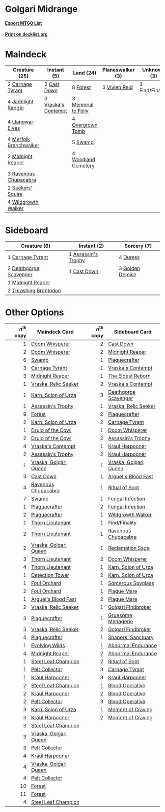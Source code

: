 # Golgari Midrange

#### [Export MTGO List](../collection/Golgari%20Midrange/Golgari%20Midrange.txt)
#### [Print on decklist.org](http://decklist.org/?deckmain=2%09Carnage%20Tyrant%0A2%09Cast%20Down%0A3%09Find/Finality%0A8%09Forest%0A4%09Jadelight%20Ranger%0A4%09Llanowar%20Elves%0A3%09Memorial%20to%20Folly%0A4%09Merfolk%20Branchwalker%0A2%09Midnight%20Reaper%0A4%09Overgrown%20Tomb%0A3%09Ravenous%20Chupacabra%0A2%09Seekers'%20Squire%0A5%09Swamp%0A3%09Vivien%20Reid%0A3%09Vraska's%20Contempt%0A4%09Wildgrowth%20Walker%0A4%09Woodland%20Cemetery&deckside=1%09Assassin's%20Trophy%0A1%09Carnage%20Tyrant%0A1%09Cast%20Down%0A2%09Deathgorge%20Scavenger%0A4%09Duress%0A3%09Golden%20Demise%0A1%09Midnight%20Reaper%0A2%09Thrashing%20Brontodon)
# Maindeck

|                                          Creature (25)                                          |                                         Instant (5)                                          |                                          Land (24)                                           |                                    Planeswalker (3)                                    |  Unknown (3)  |
|-------------------------------------------------------------------------------------------------|----------------------------------------------------------------------------------------------|----------------------------------------------------------------------------------------------|----------------------------------------------------------------------------------------|---------------|
|2 [Carnage Tyrant](http://gatherer.wizards.com/Pages/Card/Details.aspx?multiverseid=435334)      |2 [Cast Down](http://gatherer.wizards.com/Pages/Card/Details.aspx?multiverseid=442969)        |8 [Forest](http://gatherer.wizards.com/Pages/Card/Details.aspx?multiverseid=439605)           |3 [Vivien Reid](http://gatherer.wizards.com/Pages/Card/Details.aspx?multiverseid=447344)|3 Find/Finality|
|4 [Jadelight Ranger](http://gatherer.wizards.com/Pages/Card/Details.aspx?multiverseid=439793)    |3 [Vraska's Contempt](http://gatherer.wizards.com/Pages/Card/Details.aspx?multiverseid=435283)|3 [Memorial to Folly](http://gatherer.wizards.com/Pages/Card/Details.aspx?multiverseid=443130)|                                                                                        |               |
|4 [Llanowar Elves](http://gatherer.wizards.com/Pages/Card/Details.aspx?multiverseid=413717)      |                                                                                              |4 [Overgrown Tomb](http://gatherer.wizards.com/Pages/Card/Details.aspx?multiverseid=405103)   |                                                                                        |               |
|4 [Merfolk Branchwalker](http://gatherer.wizards.com/Pages/Card/Details.aspx?multiverseid=435353)|                                                                                              |5 [Swamp](http://gatherer.wizards.com/Pages/Card/Details.aspx?multiverseid=439603)            |                                                                                        |               |
|2 [Midnight Reaper](http://gatherer.wizards.com/Pages/Card/Details.aspx?multiverseid=452827)     |                                                                                              |4 [Woodland Cemetery](http://gatherer.wizards.com/Pages/Card/Details.aspx?multiverseid=241983)|                                                                                        |               |
|3 [Ravenous Chupacabra](http://gatherer.wizards.com/Pages/Card/Details.aspx?multiverseid=442093) |                                                                                              |                                                                                              |                                                                                        |               |
|2 [Seekers' Squire](http://gatherer.wizards.com/Pages/Card/Details.aspx?multiverseid=435275)     |                                                                                              |                                                                                              |                                                                                        |               |
|4 [Wildgrowth Walker](http://gatherer.wizards.com/Pages/Card/Details.aspx?multiverseid=435372)   |                                                                                              |                                                                                              |                                                                                        |               |


# Sideboard

|                                          Creature (6)                                           |                                         Instant (2)                                          |                                       Sorcery (7)                                        |
|-------------------------------------------------------------------------------------------------|----------------------------------------------------------------------------------------------|------------------------------------------------------------------------------------------|
|1 [Carnage Tyrant](http://gatherer.wizards.com/Pages/Card/Details.aspx?multiverseid=435334)      |1 [Assassin's Trophy](http://gatherer.wizards.com/Pages/Card/Details.aspx?multiverseid=452902)|4 [Duress](http://gatherer.wizards.com/Pages/Card/Details.aspx?multiverseid=270465)       |
|2 [Deathgorge Scavenger](http://gatherer.wizards.com/Pages/Card/Details.aspx?multiverseid=435339)|1 [Cast Down](http://gatherer.wizards.com/Pages/Card/Details.aspx?multiverseid=442969)        |3 [Golden Demise](http://gatherer.wizards.com/Pages/Card/Details.aspx?multiverseid=439730)|
|1 [Midnight Reaper](http://gatherer.wizards.com/Pages/Card/Details.aspx?multiverseid=452827)     |                                                                                              |                                                                                          |
|2 [Thrashing Brontodon](http://gatherer.wizards.com/Pages/Card/Details.aspx?multiverseid=439805) |                                                                                              |                                                                                          |


# Other Options

|*n*<sup>th</sup> copy|                                         Maindeck Card                                          |*n*<sup>th</sup> copy|                                         Sideboard Card                                         |
|--------------------:|------------------------------------------------------------------------------------------------|--------------------:|------------------------------------------------------------------------------------------------|
|                    1|[Doom Whisperer](http://gatherer.wizards.com/Pages/Card/Details.aspx?multiverseid=452819)       |                    2|[Cast Down](http://gatherer.wizards.com/Pages/Card/Details.aspx?multiverseid=442969)            |
|                    2|[Doom Whisperer](http://gatherer.wizards.com/Pages/Card/Details.aspx?multiverseid=452819)       |                    2|[Midnight Reaper](http://gatherer.wizards.com/Pages/Card/Details.aspx?multiverseid=452827)      |
|                    6|[Swamp](http://gatherer.wizards.com/Pages/Card/Details.aspx?multiverseid=439603)                |                    1|[Plaguecrafter](http://gatherer.wizards.com/Pages/Card/Details.aspx?multiverseid=452832)        |
|                    3|[Carnage Tyrant](http://gatherer.wizards.com/Pages/Card/Details.aspx?multiverseid=435334)       |                    1|[Vraska's Contempt](http://gatherer.wizards.com/Pages/Card/Details.aspx?multiverseid=435283)    |
|                    3|[Midnight Reaper](http://gatherer.wizards.com/Pages/Card/Details.aspx?multiverseid=452827)      |                    1|[The Eldest Reborn](http://gatherer.wizards.com/Pages/Card/Details.aspx?multiverseid=442978)    |
|                    1|[Vraska, Relic Seeker](http://gatherer.wizards.com/Pages/Card/Details.aspx?multiverseid=435388) |                    2|[Vraska's Contempt](http://gatherer.wizards.com/Pages/Card/Details.aspx?multiverseid=435283)    |
|                    1|[Karn, Scion of Urza](http://gatherer.wizards.com/Pages/Card/Details.aspx?multiverseid=442889)  |                    3|[Deathgorge Scavenger](http://gatherer.wizards.com/Pages/Card/Details.aspx?multiverseid=435339) |
|                    1|[Assassin's Trophy](http://gatherer.wizards.com/Pages/Card/Details.aspx?multiverseid=452902)    |                    1|[Vraska, Relic Seeker](http://gatherer.wizards.com/Pages/Card/Details.aspx?multiverseid=435388) |
|                    9|[Forest](http://gatherer.wizards.com/Pages/Card/Details.aspx?multiverseid=439605)               |                    2|[Plaguecrafter](http://gatherer.wizards.com/Pages/Card/Details.aspx?multiverseid=452832)        |
|                    2|[Karn, Scion of Urza](http://gatherer.wizards.com/Pages/Card/Details.aspx?multiverseid=442889)  |                    2|[Carnage Tyrant](http://gatherer.wizards.com/Pages/Card/Details.aspx?multiverseid=435334)       |
|                    1|[Druid of the Cowl](http://gatherer.wizards.com/Pages/Card/Details.aspx?multiverseid=447313)    |                    1|[Doom Whisperer](http://gatherer.wizards.com/Pages/Card/Details.aspx?multiverseid=452819)       |
|                    2|[Druid of the Cowl](http://gatherer.wizards.com/Pages/Card/Details.aspx?multiverseid=447313)    |                    2|[Assassin's Trophy](http://gatherer.wizards.com/Pages/Card/Details.aspx?multiverseid=452902)    |
|                    4|[Vraska's Contempt](http://gatherer.wizards.com/Pages/Card/Details.aspx?multiverseid=435283)    |                    1|[Kraul Harpooner](http://gatherer.wizards.com/Pages/Card/Details.aspx?multiverseid=452886)      |
|                    2|[Assassin's Trophy](http://gatherer.wizards.com/Pages/Card/Details.aspx?multiverseid=452902)    |                    2|[Kraul Harpooner](http://gatherer.wizards.com/Pages/Card/Details.aspx?multiverseid=452886)      |
|                    1|[Vraska, Golgari Queen](http://gatherer.wizards.com/Pages/Card/Details.aspx?multiverseid=452963)|                    1|[Vraska, Golgari Queen](http://gatherer.wizards.com/Pages/Card/Details.aspx?multiverseid=452963)|
|                    3|[Cast Down](http://gatherer.wizards.com/Pages/Card/Details.aspx?multiverseid=442969)            |                    1|[Arguel's Blood Fast](http://gatherer.wizards.com/Pages/Card/Details.aspx?multiverseid=439316)  |
|                    4|[Ravenous Chupacabra](http://gatherer.wizards.com/Pages/Card/Details.aspx?multiverseid=442093)  |                    1|[Ritual of Soot](http://gatherer.wizards.com/Pages/Card/Details.aspx?multiverseid=452834)       |
|                    7|[Swamp](http://gatherer.wizards.com/Pages/Card/Details.aspx?multiverseid=439603)                |                    1|[Fungal Infection](http://gatherer.wizards.com/Pages/Card/Details.aspx?multiverseid=442982)     |
|                    1|[Plaguecrafter](http://gatherer.wizards.com/Pages/Card/Details.aspx?multiverseid=452832)        |                    2|[Fungal Infection](http://gatherer.wizards.com/Pages/Card/Details.aspx?multiverseid=442982)     |
|                    2|[Plaguecrafter](http://gatherer.wizards.com/Pages/Card/Details.aspx?multiverseid=452832)        |                    1|[Wildgrowth Walker](http://gatherer.wizards.com/Pages/Card/Details.aspx?multiverseid=435372)    |
|                    1|[Thorn Lieutenant](http://gatherer.wizards.com/Pages/Card/Details.aspx?multiverseid=447339)     |                    1|Find/Finality                                                                                   |
|                    2|[Thorn Lieutenant](http://gatherer.wizards.com/Pages/Card/Details.aspx?multiverseid=447339)     |                    1|[Ravenous Chupacabra](http://gatherer.wizards.com/Pages/Card/Details.aspx?multiverseid=442093)  |
|                    2|[Vraska, Golgari Queen](http://gatherer.wizards.com/Pages/Card/Details.aspx?multiverseid=452963)|                    1|[Reclamation Sage](http://gatherer.wizards.com/Pages/Card/Details.aspx?multiverseid=430359)     |
|                    3|[Thorn Lieutenant](http://gatherer.wizards.com/Pages/Card/Details.aspx?multiverseid=447339)     |                    2|[Doom Whisperer](http://gatherer.wizards.com/Pages/Card/Details.aspx?multiverseid=452819)       |
|                    4|[Thorn Lieutenant](http://gatherer.wizards.com/Pages/Card/Details.aspx?multiverseid=447339)     |                    1|[Karn, Scion of Urza](http://gatherer.wizards.com/Pages/Card/Details.aspx?multiverseid=442889)  |
|                    1|[Detection Tower](http://gatherer.wizards.com/Pages/Card/Details.aspx?multiverseid=447386)      |                    2|[Karn, Scion of Urza](http://gatherer.wizards.com/Pages/Card/Details.aspx?multiverseid=442889)  |
|                    1|[Foul Orchard](http://gatherer.wizards.com/Pages/Card/Details.aspx?multiverseid=410043)         |                    1|[Sorcerous Spyglass](http://gatherer.wizards.com/Pages/Card/Details.aspx?multiverseid=435407)   |
|                    2|[Foul Orchard](http://gatherer.wizards.com/Pages/Card/Details.aspx?multiverseid=410043)         |                    1|[Plague Mare](http://gatherer.wizards.com/Pages/Card/Details.aspx?multiverseid=447250)          |
|                    1|[Arguel's Blood Fast](http://gatherer.wizards.com/Pages/Card/Details.aspx?multiverseid=439316)  |                    2|[Plague Mare](http://gatherer.wizards.com/Pages/Card/Details.aspx?multiverseid=447250)          |
|                    2|[Vraska, Relic Seeker](http://gatherer.wizards.com/Pages/Card/Details.aspx?multiverseid=435388) |                    1|[Golgari Findbroker](http://gatherer.wizards.com/Pages/Card/Details.aspx?multiverseid=452925)   |
|                    3|[Plaguecrafter](http://gatherer.wizards.com/Pages/Card/Details.aspx?multiverseid=452832)        |                    1|[Gruesome Menagerie](http://gatherer.wizards.com/Pages/Card/Details.aspx?multiverseid=452821)   |
|                    3|[Vraska, Relic Seeker](http://gatherer.wizards.com/Pages/Card/Details.aspx?multiverseid=435388) |                    2|[Golgari Findbroker](http://gatherer.wizards.com/Pages/Card/Details.aspx?multiverseid=452925)   |
|                    4|[Plaguecrafter](http://gatherer.wizards.com/Pages/Card/Details.aspx?multiverseid=452832)        |                    1|[Shapers' Sanctuary](http://gatherer.wizards.com/Pages/Card/Details.aspx?multiverseid=435362)   |
|                    1|[Evolving Wilds](http://gatherer.wizards.com/Pages/Card/Details.aspx?multiverseid=397871)       |                    1|[Abnormal Endurance](http://gatherer.wizards.com/Pages/Card/Details.aspx?multiverseid=447221)   |
|                    4|[Midnight Reaper](http://gatherer.wizards.com/Pages/Card/Details.aspx?multiverseid=452827)      |                    2|[Abnormal Endurance](http://gatherer.wizards.com/Pages/Card/Details.aspx?multiverseid=447221)   |
|                    1|[Steel Leaf Champion](http://gatherer.wizards.com/Pages/Card/Details.aspx?multiverseid=443070)  |                    2|[Ritual of Soot](http://gatherer.wizards.com/Pages/Card/Details.aspx?multiverseid=452834)       |
|                    1|[Pelt Collector](http://gatherer.wizards.com/Pages/Card/Details.aspx?multiverseid=452891)       |                    3|[Carnage Tyrant](http://gatherer.wizards.com/Pages/Card/Details.aspx?multiverseid=435334)       |
|                    1|[Kraul Harpooner](http://gatherer.wizards.com/Pages/Card/Details.aspx?multiverseid=452886)      |                    3|[Kraul Harpooner](http://gatherer.wizards.com/Pages/Card/Details.aspx?multiverseid=452886)      |
|                    2|[Steel Leaf Champion](http://gatherer.wizards.com/Pages/Card/Details.aspx?multiverseid=443070)  |                    1|[Blood Operative](http://gatherer.wizards.com/Pages/Card/Details.aspx?multiverseid=452813)      |
|                    2|[Kraul Harpooner](http://gatherer.wizards.com/Pages/Card/Details.aspx?multiverseid=452886)      |                    2|[Blood Operative](http://gatherer.wizards.com/Pages/Card/Details.aspx?multiverseid=452813)      |
|                    2|[Pelt Collector](http://gatherer.wizards.com/Pages/Card/Details.aspx?multiverseid=452891)       |                    3|[Blood Operative](http://gatherer.wizards.com/Pages/Card/Details.aspx?multiverseid=452813)      |
|                    3|[Karn, Scion of Urza](http://gatherer.wizards.com/Pages/Card/Details.aspx?multiverseid=442889)  |                    1|[Moment of Craving](http://gatherer.wizards.com/Pages/Card/Details.aspx?multiverseid=439736)    |
|                    3|[Kraul Harpooner](http://gatherer.wizards.com/Pages/Card/Details.aspx?multiverseid=452886)      |                    2|[Moment of Craving](http://gatherer.wizards.com/Pages/Card/Details.aspx?multiverseid=439736)    |
|                    3|[Steel Leaf Champion](http://gatherer.wizards.com/Pages/Card/Details.aspx?multiverseid=443070)  |                     |                                                                                                |
|                    3|[Vraska, Golgari Queen](http://gatherer.wizards.com/Pages/Card/Details.aspx?multiverseid=452963)|                     |                                                                                                |
|                    3|[Pelt Collector](http://gatherer.wizards.com/Pages/Card/Details.aspx?multiverseid=452891)       |                     |                                                                                                |
|                    4|[Kraul Harpooner](http://gatherer.wizards.com/Pages/Card/Details.aspx?multiverseid=452886)      |                     |                                                                                                |
|                    4|[Vraska, Golgari Queen](http://gatherer.wizards.com/Pages/Card/Details.aspx?multiverseid=452963)|                     |                                                                                                |
|                    4|[Pelt Collector](http://gatherer.wizards.com/Pages/Card/Details.aspx?multiverseid=452891)       |                     |                                                                                                |
|                   10|[Forest](http://gatherer.wizards.com/Pages/Card/Details.aspx?multiverseid=439605)               |                     |                                                                                                |
|                   11|[Forest](http://gatherer.wizards.com/Pages/Card/Details.aspx?multiverseid=439605)               |                     |                                                                                                |
|                    4|[Steel Leaf Champion](http://gatherer.wizards.com/Pages/Card/Details.aspx?multiverseid=443070)  |                     |                                                                                                |

